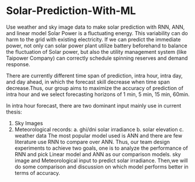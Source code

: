 # Solar-Prediction-With-ML
Use weather and sky image data to make solar prediction with RNN, ANN, and linear model
Solar Power is a fluctuating energy. This variability can do harm to the grid with existing electricity. If we can predict the immediate power, not only can solar power plant utilize battery beforehand to balance the fluctuation of Solar power, but also the utility management system (like ​Taipower Company​) can correctly schedule spinning reserves and demand response. 
 
There are currently different time span of prediction, intra hour, intra day, and day ahead, in which the forecast skill decrease when time span decrease.Thus, our group aims to maximize the accuracy of prediction of intra hour and we select forecasting horizons of 1 min, 5 min, 15 min, 60min.  
 
In intra hour forecast, there are two dominant input mainly use in current thesis: 
1. Sky Images
2. Meteorological records: 
 a. ghi/dni solar irradiance
 b. solar elevation
 c. weather data The most popular model used is ANN and there are few literature use RNN to compare over ANN. Thus, our team design experiments to achieve two goals, one is to analyze the performance of RNN and pick Linear model and ANN as our comparison models. sky image and Meteorological input to predict solar irradiance. Then,we will do some comparison and discussion on which model performs better in terms of accuracy. 
